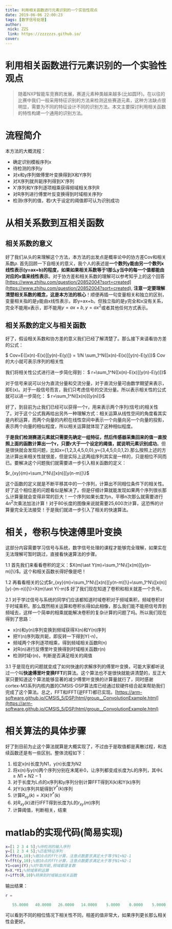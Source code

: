 ```yaml
---
title: 利用相关函数进行元素识别的一个实验性观点
date: 2019-06-06 22:00:23
tags: [数字信号处理]
author: 
 nick: ZZS
 link: https://zzzzzzs.github.io/
cover:
---
```

# 利用相关函数进行元素识别的一个实验性观点

> 随着NXP智能车竞赛的发展，赛道元素种类越来越多(比如圆环)。在以往的比赛中我们一般采用特征识别的方法来检测这些赛道元素，这种方法缺点很明显，需要为不同的特征设计不同的识别方法。本文主要探讨利用相关函数的特性构建一个通用的识别方法。

# 流程简介
本方法的大概流程：
* 确定识别模板序列x
* 待检测的序列y
* 对x和y序列做傅里叶变换得到X和Y序列
* 对X序列就共轭序列得到X'序列
* X'序列和Y序列逐项相乘获得频域相关序列R
* 对R序列进行傅里叶反变换得到时域相关序列r
* 检测r序列的值，若r大于设定的阈值即可认为识别成功

# 从相关系数到互相关函数
## 相关系数的意义
好了我们从头的来理解这个方法，本方法的出发点是概率论中的协方差Cov和相关系数$\rho$. 首先回顾一下自相关的意义，我个人的表述是**一个数列y能由另一个数列x线性表示(y=ax+b)的程度，如果如果相关系数等于1那么y当中的每一个值都能由对应的x值来线性表示**。对于协方差和相关系数的理解可以参考知乎上的这个回答[https://www.zhihu.com/question/20852004?sort=created](https://www.zhihu.com/question/20852004?sort=created), **注意一定要理解清楚相关系数的概念，这是本方法的核心**！顺便再插一句变量相关和独立的区别，变量相关指的是y能由x线性表示，即y=ax+b。但独立指的是y完全和x没有关系，完全不能用x表示，即不能用$y=ax+b,y=ax^2$或者其他任何方式表示。

## 相关系数的定义与相关函数
好了，假设相关系数和协方差的意义我们已经了解清楚了。那么接下来请看协方差的公式：

$ Cov=E\{[x(n)-E(x)][y(n)-E(y)]\} = 1/N \sum_1^N\{[x(n)-E(x)][y(n)-E(y)]\}$
Cov的大小就可表示序列的相关性

我们将相关性公式进行进一步简化得到：
$ r=\sum_1^N\{[x(n)-E(x)][y(n)-E(y)]\}$

对于信号来说可以分为直流分量和交流分量，对于直流分量可由数学期望来表示，即E(x)。对于一般信号而言，我们只考虑信号的交流分量。所以表示相关性的公式就可以进一步简化：
$ r=\sum_1^N\{[x(n)][y(n)]\}$

好了，到目前为止我们已经可以获得一个r，用来表示两个序列(信号)的相关性了。对于这个公式我再给出另外一种理解方式：相关运算从线性空间的角度看其实是内积运算，而两个向量的内积在线性空间中表示一个向量向另一个向量的投影，表示两个向量的相似程度，所以相关运算就体现了这种相似程度。

**于是我们检测赛道元素就只需要先确定一组特征，然后传感器采集回来的值一直按照上面的函数计算出一个r，只要r大于一个设定的阈值，就说明元素识别成功**。但是很快就会发现问题，比如x={1,2,3,4,5,0,0},y={3,4,5,0,0,1,2}.那么按照上述的方法计算出来相关性就很差，但是实际上这两组序列其实是一样的，只是相位不同而已。要解决这个问题我们就需要进一步引入相关函数的定义：

$r_{xy}(m)=\sum_1^N\{[x(n)][y(n-m)]\}$

这个函数的定义就是不断平移其中的一个序列，计算出不同相位条件下的相关性。好了这个相位差的问题看似是解决了。但是仔细计算就能发现如果两个序列很长那么计算量就会变得非常的巨大！一个序列如果长度为n，平移n次那么就需要进行$4n^2$次乘法加法计算！对于80长度的图像来说就需要25,600‬次计算，这恐怖的计算量完全无法接受！于是我们就进一步引入了相关的快速算法。

# 相关，卷积与快速傅里叶变换
这部分内容需要学习信号与系统，数字信号处理的课程才能够完全理解，如果实在无法理解可暂时跳过，直接看快速算法的步骤。

1.1 首先我们来看看卷积的定义：$X(m)\ast Y(m)=\sum_1^N\{[x(m)][y(n-m)]\}$。这个和相关函数长得好像是吧！

1.2 再看看相关的公式$r_{xy}(m)=\sum_1^N\{[x(n)][y(n-m)]\}=\sum_1^N\{[x(n)][y(-(m-n))]\}=X(m)\ast Y(-m)$ 好了我们现在知道了卷积和相关就差一个负号。

2.1 对于学过信号与系统的同学们应该都知道时域卷积对于频域乘积，频域卷积对于时域乘积。那么既然相关运算和卷积长得如此相像，那么我们能不能把信号弄到频域去，这样一个简单的相乘就能解决卷积的复杂计算的问题了吗。所以我们现在得到了思路：
* x(n)和y(n)序列变换到频域获得X(n)和Y(n)序列
* 把Y(n)序列取共轭，即反转一下得到Y(-n)，
* 频域两个序列逐项相乘，得到频域相关函数R(n)
* 对R(n)进行反傅里叶变换得到时域相关函数r(n)
* 检测时域r(n)，判断是否满足相关的阈值

3.1 于是现在的问题就变成了如何快速的求解序列的傅里叶变换，可能大家都听说过一个叫**快速傅里叶变换FFT**的算法。这个算法也不是很快就能讲清楚的，反正大家只要知道这个算法能够显著的减少傅里叶变换的计算量就行了，同时感谢cortex-M3系列内核内置的CMSIS-DSP算法库已经通过软硬件结合起来帮助我们完成了这个算法。总之，FFT和IFFT(逆FFT)都已实现。[https://arm-software.github.io/CMSIS_5/DSP/html/group__ConvolutionExample.html](https://arm-software.github.io/CMSIS_5/DSP/html/group__ConvolutionExample.html)

# 相关算法的具体步骤
好了到目前为止这个算法就算是大概实现了，不过由于是取值都是离散过程，和连续函数还是有一些区别。整体流程如下：

1. 给定x(n)长度为N1，y(n)长度为N2
2. 将x(n)与y(n)两个序列分别在末尾补0，让序列都变成长度为L的序列，其中$L\geq N1+N2-1$
3. 对于长度为L点的x序列和y序列分别计算FFT得到X(k)和Y(k)序列
4. 对Y(k)序列共轭得到$Y^*(k)$序列
5. 计算$R_{xy}(k)=X(k)Y^*(k)$
6. 对$R_{xy}(k)$进行IFFT得到长度为L的$r_{xy}(m)$序列
7. 计算阈值，判断相关，结束

# matlab的实现代码(简易实现)

```matlab
x=[1 2 3 4 5];%待检测的输入序列
y=[1 2 3 4 5];%匹配特征序列
X=fft(x,10);%做10点的fft计算，注意点数要求满足大于等于N1+N2-1
Y=fft(y,10);%做10点的fft计算，注意点数要求满足大于等于N1+N2-1
Y1=conj(Y);%对Y取共轭,频域都是复数
R=X.*Y1;%频域乘积运算
r=ifft(R,10)%转换到时域输出相关函数
```
输出结果：
```matlab
r =

   55.0000   40.0000   26.0000   14.0000    5.0000    0.0000    5.0000   14.0000   26.0000   40.0000
```

可以看到不同的相位情况下相关性不同，相差的值非常大，如果序列更长那么相关性会更好。
